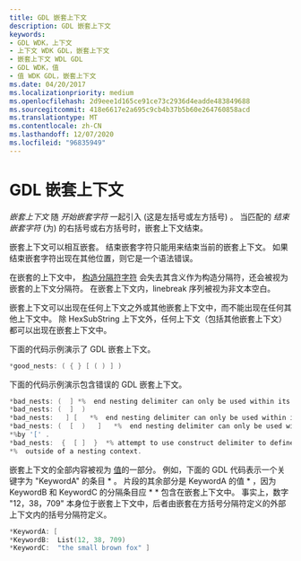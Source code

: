 ```yaml
---
title: GDL 嵌套上下文
description: GDL 嵌套上下文
keywords:
- GDL WDK，上下文
- 上下文 WDK GDL，嵌套上下文
- 嵌套上下文 WDL GDL
- GDL WDK，值
- 值 WDK GDL，嵌套上下文
ms.date: 04/20/2017
ms.localizationpriority: medium
ms.openlocfilehash: 2d9eee1d165ce91ce73c2936d4eadde483849688
ms.sourcegitcommit: 418e6617e2a695c9cb4b37b5b60e264760858acd
ms.translationtype: MT
ms.contentlocale: zh-CN
ms.lasthandoff: 12/07/2020
ms.locfileid: "96835949"
---
```

# <a name="gdl-nested-contexts"></a>GDL 嵌套上下文


*嵌套上下文* 随 *开始嵌套字符* 一起引入 (这是左括号或左方括号) 。 当匹配的 *结束嵌套字符* (为) 的右括号或右方括号时，嵌套上下文结束。

嵌套上下文可以相互嵌套。 结束嵌套字符只能用来结束当前的嵌套上下文。 如果结束嵌套字符出现在其他位置，则它是一个语法错误。

在嵌套的上下文中， [构造分隔符字符](gdl-construct-delimiters.md) 会失去其含义作为构造分隔符，还会被视为嵌套的上下文分隔符。 在嵌套上下文内，linebreak 序列被视为非文本空白。

嵌套上下文可以出现在任何上下文之外或其他嵌套上下文中，而不能出现在任何其他上下文中。 除 HexSubString 上下文外，任何上下文（包括其他嵌套上下文）都可以出现在嵌套上下文中。

下面的代码示例演示了 GDL 嵌套上下文。

```cpp
*good_nests: ( { } [ ( ) ] )
```

下面的代码示例演示包含错误的 GDL 嵌套上下文。

```cpp
*bad_nests: (  ] *%  end nesting delimiter can only be used within its nesting context.
*bad_nests: (  ]  )
*bad_nests:   ] [   *%  end nesting delimiter can only be used within its nesting context.
*bad_nests: (  [  )   ]   *%  end nesting delimiter can only be used within its nesting*% context.  In this case the ')' char cannot be used within the context begun 
*%by '[' .
*bad_nests:  {  [ ]  }  *% attempt to use construct delimiter to define a nesting context 
*%  outside of a nesting context.
```

嵌套上下文的全部内容被视为 [值](gdl-values.md)的一部分。 例如，下面的 GDL 代码表示一个关键字为 "KeywordA" 的条目 \* 。 片段的其余部分是 KeywordA 的值 \* ，因为 KeywordB 和 KeywordC 的分隔条目应 \* \* 包含在嵌套上下文中。 事实上，数字 "12，38，709" 本身位于嵌套上下文中，后者由嵌套在方括号分隔符定义的外部上下文内的括号分隔符定义。

```cpp
*KeywordA: [
*KeywordB:  List(12, 38, 709)
*KeywordC:  "the small brown fox" ]
```

 

 




